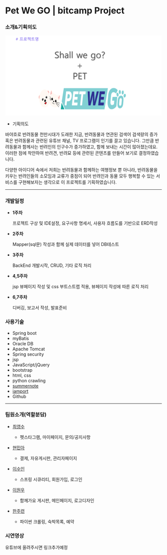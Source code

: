 # Pet We GO   |   bitcamp Project

### 소개&기획의도 
![프로젝트명](./1-1.PNG)

+ 기획의도 

바야흐로 반려동물 천만시대가 도래한 지금, 반려동물과 연관된 검색어 검색량의 증가 혹은 반려동물과 관련된 유튜브 채널, TV 프로그램이 
인기를 끌고 있습니다. 그만큼 반려동물과 함께사는 반려인의 인구수가 증가하였고, 함께 보내는 시간이 많아졌는데요.
이러한 점에 착안하여 반려견, 반려묘 등에 관련된 콘텐츠를 만들어 보기로 결정하였습니다. 

다양한 아이디어 속에서 저희는 반려동물과 함께하는 여행정보 뿐 아니라, 반려동물을 키우는 반려인들의 소모임과 교류가 중점이 되어 
반려인과 동물 모두 행복할 수 있는 서비스를 구현해보자는 생각으로 이 프로젝트를 기획하였습니다.

***
### 개발일정

+ **1주차**

  프로젝트 구상 및 IDE설정, 요구사항 명세서, 사용자 흐름도를 기반으로 ERD작성

+ **2주차**

  Mapper(sql문) 작성과 함께 실제 데이터를 넣어 DB테스트

+ **3주차**

  BackEnd 개발시작, CRUD, 기타 로직 처리

+ **4,5주차**

  jsp 뷰페이지 작성 및 css 부트스트랩 적용, 뷰페이지 작성에 따른 로직 처리

+ **6,7주차**

  디버깅, 보고서 작성, 발표준비

### 사용기술

+ Spring boot
+ myBatis
+ Oracle DB
+ Apache Tomcat
+ Spring security
+ jsp
+ JavaScript/jQuery
+ bootstrap
+ html, css
+ python crawling
+ [summernote](https://github.com/summernote/summernote, "글쓰기에디터")
+ [iamport](https://github.com/iamport/iamport-manual/blob/master/%EC%9D%B8%EC%A6%9D%EA%B2%B0%EC%A0%9C/README.md, "결제api")
+ Github
***
### 팀원소개(역할분담)
- [최영수](https://github.com/cys92222)
  - 펫스타그램, 마이페이지, 문의/공지사항

- [현민아](https://github.com/hminah0215)
  - 결제, 자유게시판, 관리자페이지
  
- [이수인](https://github.com/susu04-kor)
  - 스프링 시큐리티, 회원가입, 로그인
 
- [이원우](https://github.com/sngsw111) 
  - 함께가요 게시판, 메인페이지, 로고디자인
  
- [한주련](https://github.com/joorano)
  - 파이썬 크롤링, 숙박목록, 예약
### 시연영상 
유튜브에 올려주시면 링크추가예정
